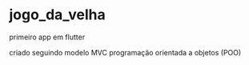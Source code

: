 # jogo_da_velha
 primeiro app em flutter
 
 criado seguindo modelo MVC
 programação orientada a objetos (POO)
 
